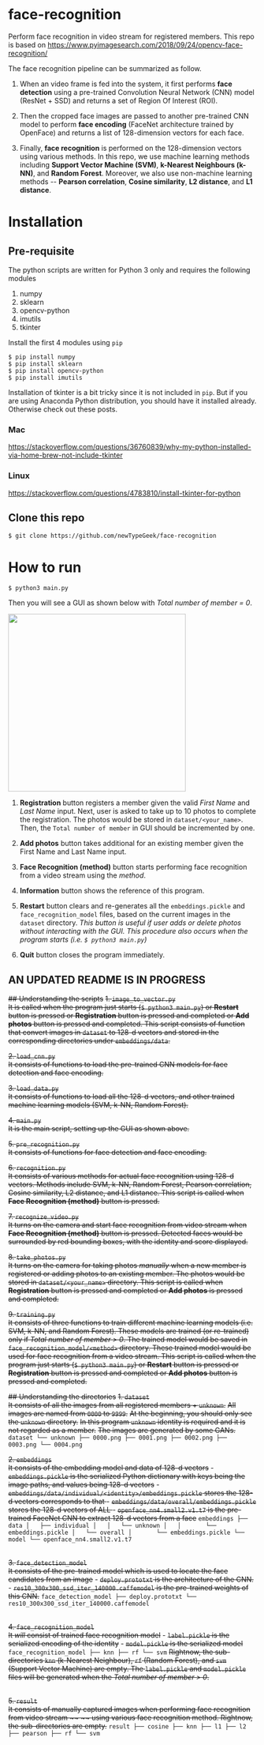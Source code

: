 # face-recognition
Perform face recognition in video stream for registered members. This repo is based on https://www.pyimagesearch.com/2018/09/24/opencv-face-recognition/<br>

The face recognition pipeline can be summarized as follow. <br>
1. When an video frame is fed into the system, it first performs **face detection** using a pre-trained Convolution Neural Network (CNN) model (ResNet + SSD) and returns a set of Region Of Interest (ROI). <br>

2. Then the cropped face images are passed to another pre-trained CNN model to perform **face encoding** (FaceNet architecture trained by OpenFace) and returns a list of 128-dimension vectors for each face.<br>

3. Finally, **face recognition** is performed on the 128-dimension vectors using various methods. In this repo, we use machine learning methods including **Support Vector Machine (SVM)**, **k-Nearest Neighbours (k-NN)**, and **Random Forest**. Moreover, we also use non-machine learning methods -- **Pearson correlation**, **Cosine similarity**, **L2 distance**, and **L1 distance**.

# Installation
## Pre-requisite
The python scripts are written for Python 3 only and requires the following modules <br>
1. numpy
2. sklearn
3. opencv-python
4. imutils
5. tkinter

Install the first 4 modules using `pip`
```
$ pip install numpy
$ pip install sklearn
$ pip install opencv-python
$ pip install imutils
```

Installation of tkinter is a bit tricky since it is not included in `pip`. But if you are using Anaconda Python distribution, you should have it installed already. Otherwise check out these posts.

### Mac
<https://stackoverflow.com/questions/36760839/why-my-python-installed-via-home-brew-not-include-tkinter>

### Linux
<https://stackoverflow.com/questions/4783810/install-tkinter-for-python>


## Clone this repo
`$ git clone https://github.com/newTypeGeek/face-recognition`

# How to run
`$ python3 main.py`

Then you will see a GUI as shown below with *Total number of member = 0*.<br>

<img src="https://github.com/newTypeGeek/face-recognition/blob/master/gui.png" width="360">

1. **Registration** button registers a member given the valid *First Name* and *Last Name* input. Next, user is asked to
   take up to 10 photos to complete the registration. The photos would be stored in `dataset/<your_name>`. Then, the `Total number of member` in GUI should be incremented by one.

2. **Add photos** button takes additional for an existing member given the First Name and Last Name input.

3. **Face Recognition (method)** button starts performing face recognition from a video stream using the *method*.

4. **Information** button shows the reference of this program.

5. **Restart** button clears and re-generates all the `embeddings.pickle` and `face_recognition_model` files, based on the current images in the `dataset` directory.
*This button is useful if user adds or delete photos without interacting with the GUI.
This procedure also occurs when the program starts (i.e. `$ python3 main.py`)*

6. **Quit** button closes the program immediately.

## AN UPDATED README IS IN PROGRESS

~~## Understanding the scripts~~
~~1. `image_to_vector.py`~~<br>
~~It is called when the program just starts (`$ python3 main.py`) or **Restart** button is pressed or **Registration** button is pressed and completed or  **Add photos** button is pressed and completed. This script consists of function that convert images in `dataset` to 128-d vectors and stored in the corresponding directories under `embeddings/data`.~~

~~2. `load_cnn.py`~~ <br>
~~It consists of functions to load the pre-trained CNN models for face detection and face encoding.~~

~~3. `load_data.py`~~ <br>
~~It consists of functions to load all the 128-d vectors, and other trained machine learning models (SVM, k-NN, Random Forest).~~

~~4. `main.py`~~<br>
~~It is the main script, setting up the GUI as shown above.~~

~~5. `pre_recognition.py`~~<br>
~~It consists of functions for face detection and face encoding.~~

~~6. `recognition.py`~~ <br>
~~It consists of various methods for actual face recognition using 128-d vectors. Methods include SVM, k-NN, Random Forest, Pearson correlation, Cosine similarity, L2 distance, and L1 distance. This script is called when **Face Recognition (method)** button is pressed.~~

~~7. `recognize_video.py`~~ <br>
~~It turns on the camera and start face recognition from video stream when **Face Recognition (method)** button is pressed. Detected faces would be surrounded by red bounding boxes, with the identity and score displayed.~~

~~8. `take_photos.py`~~ <br>
~~It turns on the camera for taking photos *manually* when a new member is registered or adding photos to an existing member. The photos would be stored in `dataset/<your_name>` directory. This script is called when **Registration** button is pressed and completed or **Add photos** is pressed and completed.~~

~~9. `training.py`~~ <br>
~~It consists of three functions to train different machine learning models (i.e. SVM, k-NN, and Random Forest). These models are trained (or re-trained) only if *Total number of member > 0*. The trained model would be saved in `face_recognition_model/<method>` directory. These trained model would be used for face recognition from a video stream. This script is called when the program just starts (`$ python3 main.py`) or **Restart** button is pressed or **Registration** button is pressed and completed or **Add photos** button is pressed and completed.~~


~~## Understanding the directories~~
~~1. `dataset`~~ <br> 
~~It consists of all the images from all registered members + `unknown`.~~
~~All images are named from `0000` to `9999`.~~
~~At the beginning, you should only see the `unknown` directory.~~
~~In this program `unknown` identity is required and it is not regarded as a member.~~
~~The images are generated by some GANs.~~
    ```
    dataset
    └── unknown
        ├── 0000.png
        ├── 0001.png
        ├── 0002.png
        ├── 0003.png
        └── 0004.png
    ```


~~2. `embeddings`~~ <br>
    ~~It consists of the embedding model and data of 128-d vectors~~
    - ~~`embeddings.pickle` is the serialized Python dictionary with keys being the image paths, and values being 128-d vectors~~
    - ~~`embeddings/data/individual/<identity>/embeddings.pickle` stores the 128-d vectors corresponds to that <identity>~~
    - ~~`embeddings/data/overall/embeddings.pickle` stores the 128-d vectors of ALL <identity>~~
    - ~~`openface_nn4.small2.v1.t7` is the pre-trained FaceNet CNN to extract 128-d vectors from a face~~
    ```
    embeddings
    ├── data
    │   ├── individual
    │   │   └── unknown
    │   │       └── embeddings.pickle
    │   └── overall
    │       └── embeddings.pickle
    └── model
        └── openface_nn4.small2.v1.t7
    ```
    <br><br>

~~3. `face_detection_model`~~<br>
    ~~It consists of the pre-trained model which is used to locate the face candidates from an image~~
    - ~~`deploy.prototxt` is the architecture of the CNN.~~
    - ~~`res10_300x300_ssd_iter_140000.caffemodel` is the pre-trained weights of this CNN.~~
    ```
    face_detection_model
    ├── deploy.prototxt
    └── res10_300x300_ssd_iter_140000.caffemodel
    ```
    <br><br>

~~4. `face_recognition_model`~~<br>
    ~~It *will* consist of trained face recognition model~~
    - ~~`label.pickle` is the serialized encoding of the identity~~
    - ~~`model.pickle` is the serialized model~~<br>
    ```
    face_recognition_model
    ├── knn
    ├── rf
    └── svm
    ```
~~Rightnow, the sub-directories `knn` (k-Nearest Neighbour), `rf` (Random Forest), and `svm` (Support Vector Machine) are empty.
The `label.pickle` and `model.pickle` files will be generated when the *Total number of member > 0*.~~ <br><br>

~~5. `result`~~<br>
    ~~It consists of manually captured images when performing face recognition from video stream ~~
   ~~ using various face recognition method. Rightnow, the sub-directories are empty.~~
    ```
    result
    ├── cosine
    ├── knn
    ├── l1
    ├── l2
    ├── pearson
    ├── rf
    └── svm
    ```
